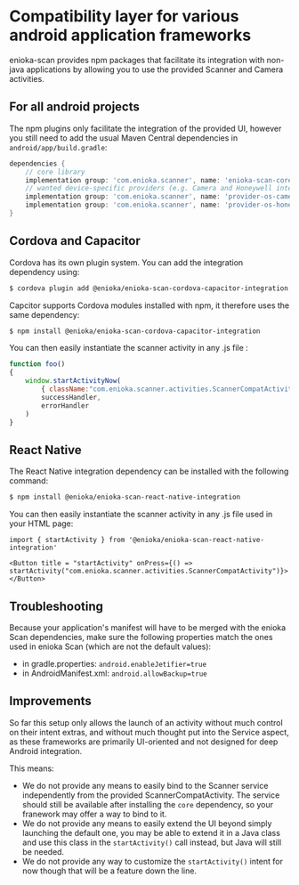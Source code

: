 
# Compatibility layer for various android application frameworks

enioka-scan provides npm packages that facilitate its integration with non-java applications by allowing you to use the provided Scanner and Camera activities.

## For all android projects

The npm plugins only facilitate the integration of the provided UI, however you still need to add the usual Maven Central dependencies in ``android/app/build.gradle``:

```gradle
dependencies {
    // core library
    implementation group: 'com.enioka.scanner', name: 'enioka-scan-core', version: 'X.Y.Z'
    // wanted device-specific providers (e.g. Camera and Honeywell integrated)
    implementation group: 'com.enioka.scanner', name: 'provider-os-camera', version: 'X.Y.Z'
    implementation group: 'com.enioka.scanner', name: 'provider-os-honeywell-integrated', version: 'X.Y.Z'
}
```

## Cordova and Capacitor

Cordova has its own plugin system. You can add the integration dependency using:

```bash
$ cordova plugin add @enioka/enioka-scan-cordova-capacitor-integration
```

Capcitor supports Cordova modules installed with npm, it therefore uses the same dependency:

```bash
$ npm install @enioka/enioka-scan-cordova-capacitor-integration
```

You can then easily instantiate the scanner activity in any .js file :

```js
function foo() 
{
    window.startActivityNow(
        { className:"com.enioka.scanner.activities.ScannerCompatActivity" },
        successHandler,
        errorHandler
    )
}
```

## React Native

The React Native integration dependency can be installed with the following command:

```bash
$ npm install @enioka/enioka-scan-react-native-integration
```

You can then easily instantiate the scanner activity in any .js file used in your HTML page:

```tsx
import { startActivity } from '@enioka/enioka-scan-react-native-integration'

<Button title = "startActivity" onPress={() => startActivity("com.enioka.scanner.activities.ScannerCompatActivity")}>
</Button>
```

## Troubleshooting

Because your application's manifest will have to be merged with the enioka Scan dependencies, make sure the following properties match the ones used in enioka Scan (which are not the default values):

- in gradle.properties:
  ``android.enableJetifier=true``
- in AndroidManifest.xml:
  ``android.allowBackup=true``

## Improvements

So far this setup only allows the launch of an activity without much control on their intent extras, and without much thought put into the Service aspect, as these frameworks are primarily UI-oriented and not designed for deep Android integration.

This means:
- We do not provide any means to easily bind to the Scanner service independently from the provided ScannerCompatActivity. The service should still be available after installing the `core` dependency, so your franework may offer a way to bind to it.
- We do not provide any means to easily extend the UI beyond simply launching the default one, you may be able to extend it in a Java class and use this class in the `startActivity()` call instead, but Java will still be needed.
- We do not provide any way to customize the `startActivity()` intent for now though that will be a feature down the line.
